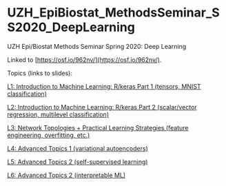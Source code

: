 # UZH_EpiBiostat_MethodsSeminar_SS2020_DeepLearning
UZH Epi/Biostat Methods Seminar Spring 2020: Deep Learning

Linked to [https://osf.io/962nv/](https://osf.io/962nv/).

Topics (links to slides):

[L1: Introduction to Machine Learning: R/keras Part 1 (tensors, MNIST classification)](week01-11mar2020)

[L2: Introduction to Machine Learning: R/keras Part 2 (scalar/vector regression, multilevel classification)](week02-18mar2020)

[L3: Network Topologies + Practical Learning Strategies (feature engineering, overfitting, etc.)](week03-25mar2020)

[L4: Advanced Topics 1 (variational autoencoders)](week04-01apr2020)

[L5: Advanced Topics 2 (self-supervised learning)](week05-29apr2020)

[L6: Advanced Topics 2 (interpretable ML)](week06-06may2020)
